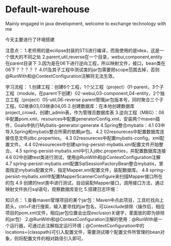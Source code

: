 # Default-warehouse
Mainly engaged in java development, welcome to exchange technology with me

今天主要进行了环境搭建

注意点：
1.老师用的是ecilipse封装的STS进行编译，而我使用的是idea，这是一个很大的不同之处
2.parent,util,reverse在一个目录，webui,component,entity在parent目录下
3.因为是在06下进行逆向工程，所以映射文件，接口，bean类在06下？？？？？
4.01及其子工程中测试类的jar包需要把scope范围去掉，否则@RunWith和@ContextConfiguration注解将无法生效。

学习流程：
1.创建工程：创建6个工程，1个父工程（project）01-parent，3个子工程（module，在parent下创建）02-webui,03-component,04-entity，2个独立工程（project）05-util,06-reverse
  parent管理jar包版本号，同时聚合三个子工程。02继承03,03继承04,05
2.创建数据库：在本地创建数据库project_crowd，创建t_admin表，作为管理员数据库表
3.逆向工程（MBG）：06中配置pom.xml，resources中配置generatorConfig.xml，安装两个maven插件，Goals中执行Mybatis-generator:generate
4.Spring整合mybatis：4.1 03中导入Spring和mybatis整合所需的依赖jar包。
                    4.2 02resoureces中配置数据库连接信息文件jdbc.properties。 
                    4.3 02resoureces中配置mybatis-config。xml配置文件。
                    4.4 02resoureces中创建spring-persist-mybatis.xml配置文件开始整合。 
                    4.5 spring-persist-mybatis.xml中引入jdbc.properties，并配置数据库连接
                    4.6 02中创建test类进行测试，使用@RunWith和@ContextConfiguration注解
                    4.7 spring-persist-mybatis.xml配置SqlSessionFactoryBean整合mybatis，里面指定mybatis配置文件，指定Mapper.xml配置文件，装配数据库。
                    4.8 spring-persist-mybatis.xml中配置MapperScannerConfigure来扫描Mapper接口所在的包
                    4.9 创建的test类中进行测试，自动装配Mapper接口，调用接口方法，通过映射文件执行sql语句，观察数据库变化
5.搭建日志环境：

知识点：
1.查看maven管理项目的某个jar包：Maven中点此项目，工具栏找向上箭头，ctrl+F进行搜索，输入要寻找的jar包名，可以exclude排除（操作后，相应项目的pom.xml文件，相应jar包位置会出现exclusion关键字，里面放的即为排除的jar包）
2.@RunWith和@ContextConfiguration注解的使用：@RunWith是一个运行器，可通过此注解指定运行环境；@ContextConfiguration中的locations={classpath}可引入配置文件，需要测试哪个配置文件所管理的bean对象，则将配置文件的相对路径引入即可。
